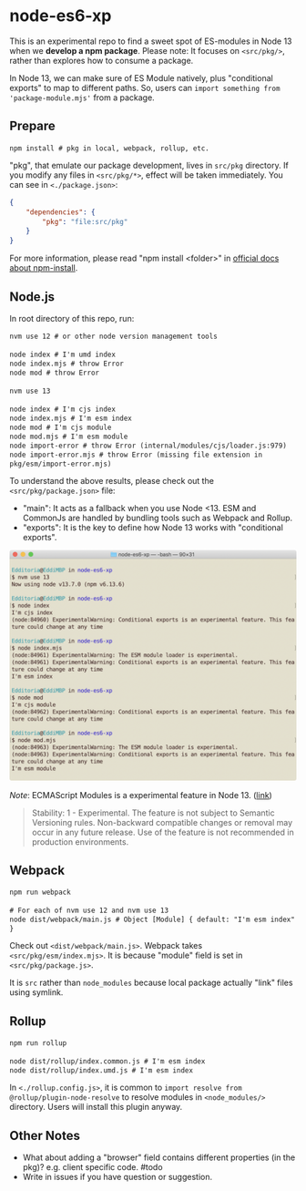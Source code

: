 # node-es6-xp

This is an experimental repo to find a sweet spot of ES-modules in Node 13 when we **develop a npm package**. Please note: It focuses on `<src/pkg/>`, rather than explores how to consume a package.

In Node 13, we can make sure of ES Module natively, plus "conditional exports" to map to different paths. So, users can `import something from 'package-module.mjs'` from a package.

## Prepare

```shell
npm install # pkg in local, webpack, rollup, etc.
```

"pkg", that emulate our package development, lives in `src/pkg` directory. If you modify any files in `<src/pkg/*>`, effect will be taken immediately. You can see in `<./package.json>`:

```json
{
	"dependencies": {
		"pkg": "file:src/pkg"
	}
}
```

For more information, please read "npm install \<folder\>" in [official docs about npm-install][npm_install_doc].

## Node.js

In root directory of this repo, run:

```shell
nvm use 12 # or other node version management tools

node index # I'm umd index
node index.mjs # throw Error
node mod # throw Error

nvm use 13

node index # I'm cjs index
node index.mjs # I'm esm index
node mod # I'm cjs module
node mod.mjs # I'm esm module
node import-error # throw Error (internal/modules/cjs/loader.js:979)
node import-error.mjs # throw Error (missing file extension in pkg/esm/import-error.mjs)
```

To understand the above results, please check out the `<src/pkg/package.json>` file:

- "main": It acts as a fallback when you use Node <13. ESM and CommonJs are handled by bundling tools such as Webpack and Rollup.
- "exports": It is the key to define how Node 13 works with "conditional exports".

![Screenshot of Terminal for experiencing Node 13 ESM conditional exports][screenshot]

*Note*: ECMAScript Modules is a experimental feature in Node 13. ([link][node_esm_doc])

> Stability: 1 - Experimental. The feature is not subject to Semantic Versioning rules. Non-backward compatible changes or removal may occur in any future release. Use of the feature is not recommended in production environments.

## Webpack

```shell
npm run webpack

# For each of nvm use 12 and nvm use 13
node dist/webpack/main.js # Object [Module] { default: "I'm esm index" }
```

Check out `<dist/webpack/main.js>`. Webpack takes `<src/pkg/esm/index.mjs>`. It is because "module" field is set in `<src/pkg/package.js>`.

It is `src` rather than `node_modules` because local package actually "link" files using symlink.

## Rollup

```shell
npm run rollup

node dist/rollup/index.common.js # I'm esm index
node dist/rollup/index.umd.js # I'm esm index
```

In `<./rollup.config.js>`, it is common to `import resolve from @rollup/plugin-node-resolve` to resolve modules in `<node_modules/>` directory. Users will install this plugin anyway.

## Other Notes

- What about adding a "browser" field contains different properties (in the pkg)? e.g. client specific code. \#todo
- Write in issues if you have question or suggestion.


[screenshot]: docs/images/screenshot-terminal-node-13-esm.png

[npm_install_doc]: https://docs.npmjs.com/cli/install
[node_esm_doc]: https://nodejs.org/api/esm.html
